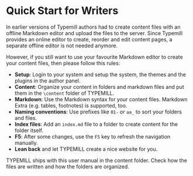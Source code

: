 # Quick Start for Writers

In earlier versions of Typemill authors had to create content files with an offline Markdown editor and upload the files to the server. Since Typemill provides an online editor to create, reorder and edit content pages, a separate offline editor is not needed anymore.

However, if you still want to use your favourite Markdown editor to create your content files, then please follow this rules:

- **Setup**: Login to your system and setup the system, the themes and the plugins in the author panel.
- **Content**: Organize your content in folders and markdown files and put them in the `\content` folder of TYPEMILL. 
- **Markdown**: Use the Markdown syntax for your content files. Markdown Extra (e.g. tables, footnotes) is supported, too.
- **Naming conventions**: Use prefixes like `01-` or `aa_` to sort your folders and files.
- **Index files**: Add an `index.md` file to a folder to create content for the folder itself.
- **F5**: After some changes, use the `F5` key to refresh the navigation manually.
- **Lean back** and let TYPEMILL create a nice website for you.

TYPEMILL ships with this user manual in the content folder. Check how the files are written and how the folders are organized.